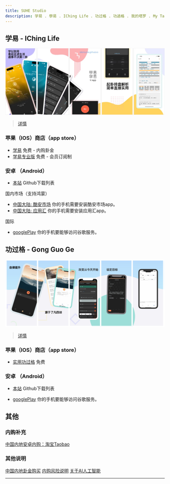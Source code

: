 ```yaml
---
title: SUHE Studio
description: 学易 . 學易 . IChing Life . 功过格 . 功過格 . 我的塔罗 . My Tarot
---
```


## 学易 - IChing Life
![og](/img/full.webp)

> [详情](yi)

### 苹果（IOS）商店（app store）
- [学易](https://apps.apple.com/app/id1533516434) 免费 - 内购卦金
- [学易专业版](https://apps.apple.com/app/id1536854357) 免费 - 会员订阅制

### 安卓 （Android）

- [本站](https://github.com/alansuhe/alansuhe.github.io/releases) Github下载列表

国内市场（支持鸿蒙）

- [中国大陆: 酷安市场](https://www.coolapk.com/apk/168854) 你的手机需要安装酷安市场app。
- [中国大陆: 应用汇](http://www.appchina.com/app/me.suhe.yi) 你的手机需要安装应用汇app。

国际
- [googlePlay](https://play.google.com/store/apps/details?id=me.suhe.yi) 你的手机要能够访问谷歌服务。

## 功过格 - Gong Guo Ge

![og](/img/ggg-banner-og.jpg)

> [详情](ggg)

### 苹果（IOS）商店（app store）

- [实用功过格](https://apps.apple.com/app/id6736358985) 免费

### 安卓 （Android）

- [本站](https://github.com/alansuhe/alansuhe.github.io/releases) Github下载列表

- [googlePlay](https://play.google.com/store/apps/details?id=me.suhe.ggg) 你的手机要能够访问谷歌服务。

## 其他

### 内购补充
[中国内地安卓内购：淘宝Taobao](https://i3cf4g4wrztdx9i5dsanog0wq1cfh96.taobao.com)

### 其他说明
[中国内地卦金购买](market/get-coin-cn.md)
[内购风险说明](market/iap-precautions.md)
[关于AI人工智能](market/ai-access.md)

--------